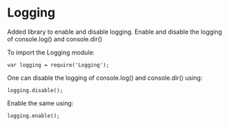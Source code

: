 # Logging
Added library to enable and disable logging. Enable and disable the logging of console.log() and console.dir()

To import the Logging module:

    var logging = require('Logging');

One can disable the logging of console.log() and console.dir() using:

    logging.disable();

Enable the same using:

    logging.enable();

